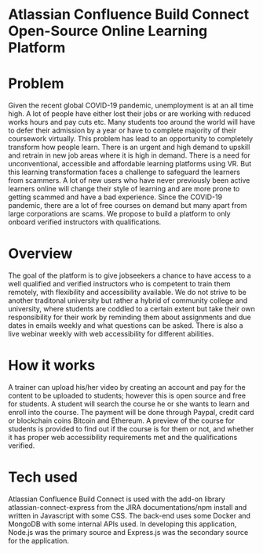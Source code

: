 # Atlassian Confluence Build Connect Open-Source Online Learning Platform 

# Problem

Given the recent global COVID-19 pandemic, unemployment is at an all time high. A lot of people have either lost their jobs or are working with reduced works hours and pay cuts etc. Many students too around the world will have to defer their admission by a year or have to complete majority of their coursework virtually. This problem has lead to an opportunity to completely transform how people learn. There is an urgent and high demand to upskill and retrain in new job areas where it is high in demand. There is a need for unconventional, accessible and affordable learning platforms using VR.
But this learning transformation faces a challenge to safeguard the learners from scammers. A lot of new users who have never previously been active learners online will change their style of learning and are more prone to getting scammed and have a bad experience. Since the COVID-19 pandemic, there are a lot of free courses on demand but many apart from large corporations are scams. We propose to build a platform to only onboard verified instructors with qualifications.


# Overview

The goal of the platform is to give jobseekers a chance to have access to a well qualified and verified instructors who is competent to train them remotely, with flexibility and accessibility available. We do not strive to be another traditonal university but rather a hybrid of community college and university, where students are coddled to a certain extent but take their own responsibility for their work by reminding them about assignments and due dates in emails weekly and what questions can be asked. There is also a live webinar weekly with web accessibility for different abilities. 

# How it works 

A trainer can upload his/her video by creating an account and pay for the content to be uploaded to students; however this is open source and free for students. A student will search the course he or she wants to learn and enroll into the course. The payment will be done through Paypal, credit card or blockchain coins Bitcoin and Ethereum.   A preview of the course for students is provided to find out if the course is for them or not, and whether it has proper web accessibility requirements met and the qualifications verified.


# Tech used 

Atlassian Confluence Build Connect is used with the add-on library atlassian-connect-express from the JIRA documentations/npm install and written in Javascript with some CSS. The back-end uses some Docker and MongoDB with some internal APIs used. In developing this application, Node.js was the primary source and Express.js was the secondary source for the application. 

